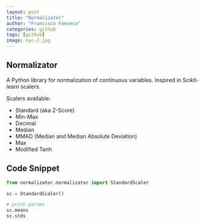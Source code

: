 ```yaml
---
layout: post
title: "Normalizator"
author: "Francisco Fonseca"
categories: github
tags: [github]
image: nyc-2.jpg
---
```


## Normalizator
A Python library for normalization of continuous variables. Inspired in Scikit-learn scalers.

Scalers available:
- Standard (aka Z-Score)
- Min-Max
- Decimal
- Median
- MMAD (Median and Median Absolute Deviation)
- Max
- Modified Tanh


## Code Snippet
```python
from normalizator.normalizator import StandardScaler

sc = StandardScaler()

# print params
sc.means
sc.stds
```